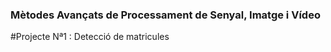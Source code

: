 ### Mètodes Avançats de Processament de Senyal, Imatge i Vídeo
#Projecte Nª1 : Detecció de matricules

